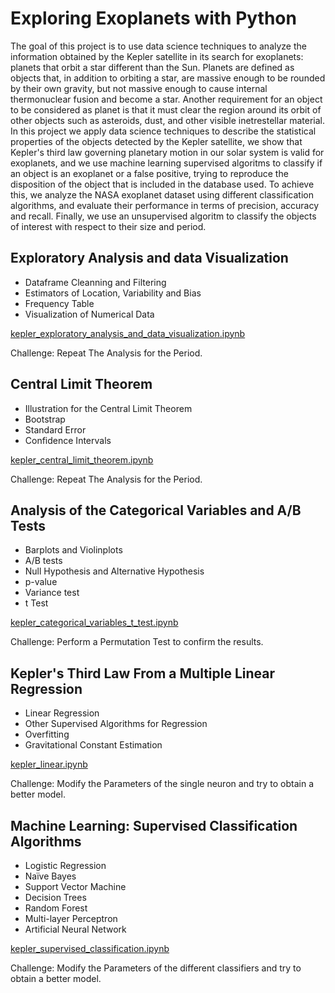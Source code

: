 # Exploring Exoplanets with Python

The goal of this project is to use data science techniques to analyze the information obtained by the Kepler satellite in its search for exoplanets: planets that orbit a star different than the Sun. Planets are defined as objects that, in addition to orbiting a star, are massive enough to be rounded by their own gravity, but not massive enough to cause internal thermonuclear fusion and become a star. Another requirement for an object to be considered as planet is that it must clear the region around its orbit of other objects such as asteroids, dust, and other visible inetrestellar material. In this project we apply data science techniques to describe the statistical properties of the objects detected by the Kepler satellite, we show that Kepler's third law governing planetary motion in our solar system is valid for exoplanets, and we use machine learning supervised algoritms to classify if an object is an exoplanet or a false positive, trying to reproduce the disposition of the object that is included in the database used. To achieve this, we analyze the NASA exoplanet dataset using different classification algorithms, and evaluate their performance in terms of precision, accuracy and recall. Finally, we use an unsupervised algoritm to classify the objects of interest with respect to their size and period.

## Exploratory Analysis and data Visualization

- Dataframe Cleanning and Filtering
- Estimators of Location, Variability and Bias
- Frequency Table
- Visualization of Numerical Data 


[kepler_exploratory_analysis_and_data_visualization.ipynb](https://github.com/Vaquera-Araujo/LabAv2023/blob/main/Introduction%20to%20Data%20Science%20and%20Machine%20Learning/Kepler/kepler_exploratory_analysis_and_data_visualization.ipynb)

Challenge: Repeat The Analysis for the Period.

## Central Limit Theorem
- Illustration for the  Central Limit Theorem
- Bootstrap
- Standard Error
- Confidence Intervals

[kepler_central_limit_theorem.ipynb](https://github.com/Vaquera-Araujo/LabAv2023/blob/main/Introduction%20to%20Data%20Science%20and%20Machine%20Learning/Kepler/kepler_central_limit_theorem.ipynb)

Challenge: Repeat The Analysis for the Period.

## Analysis of the Categorical Variables and A/B Tests
- Barplots and Violinplots
- A/B tests
- Null Hypothesis and Alternative Hypothesis
- p-value
- Variance test
- t Test

[kepler_categorical_variables_t_test.ipynb](https://github.com/Vaquera-Araujo/LabAv2023/blob/main/Introduction%20to%20Data%20Science%20and%20Machine%20Learning/Kepler/kepler_categorical_variables_t_test.ipynb)

Challenge: Perform a Permutation Test to confirm the results.

## Kepler's Third Law From a Multiple Linear Regression
- Linear Regression
- Other Supervised Algorithms for Regression
- Overfitting
- Gravitational Constant Estimation

[kepler_linear.ipynb](https://github.com/Vaquera-Araujo/LabAv2023/blob/main/Introduction%20to%20Data%20Science%20and%20Machine%20Learning/Kepler/kepler_linear.ipynb)

Challenge: Modify the Parameters of the single neuron and try to obtain a better model.

## Machine Learning: Supervised Classification Algorithms
- Logistic Regression
- Naïve Bayes
- Support Vector Machine
- Decision Trees
- Random Forest
- Multi-layer Perceptron
- Artificial Neural Network

[kepler_supervised_classification.ipynb](https://github.com/Vaquera-Araujo/LabAv2023/blob/main/Introduction%20to%20Data%20Science%20and%20Machine%20Learning/Kepler/kepler_supervised_classification.ipynb)
  
Challenge: Modify the Parameters of the different classifiers and try to obtain a better model.

